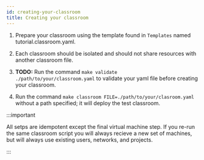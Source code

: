 ```yaml
---
id: creating-your-classroom
title: Creating your classroom
---
```


1. Prepare your classroom using the template found in `Templates` named tutorial.classroom.yaml.

2. Each classroom should be isolated and should not share resources with another classroom file.

3. **TODO:** Run the command `make validate ./path/to/your/classroom.yaml` to validate your yaml file before creating your classroom.

4. Run the command `make classroom FILE=./path/to/your/clasroom.yaml` without a path specified; it will deploy the test classroom.

:::important

All setps are idempotent except the final virtual machine step. If you re-run the same classroom script you will always recieve a new set of machines, but will always use existing users, networks, and projects.

:::

